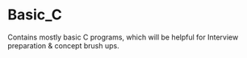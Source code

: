 # Basic_C
Contains mostly basic C programs, which will be helpful for Interview preparation &  concept brush ups.
